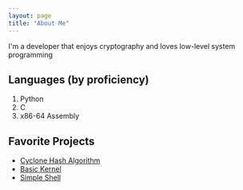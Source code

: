 ```yaml
---
layout: page
title: "About Me"
---
```

I'm a developer that enjoys cryptography and loves low-level system programming

## Languages (by proficiency)
1. Python
2. C
3. x86-64 Assembly

## Favorite Projects
- [Cyclone Hash Algorithm](https://blooper7.github.io/Cyclone-Hash)
- [Basic Kernel](https://github.com/Blooper7/Kernel-Base)
- [Simple Shell](https://github.com/Blooper7/Shell)
